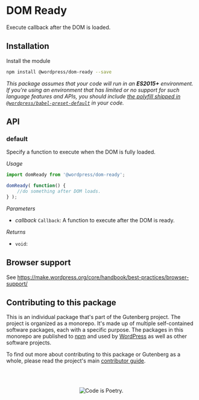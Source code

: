 # DOM Ready

Execute callback after the DOM is loaded.

## Installation

Install the module

```bash
npm install @wordpress/dom-ready --save
```

_This package assumes that your code will run in an **ES2015+** environment. If you're using an environment that has limited or no support for such language features and APIs, you should include [the polyfill shipped in `@wordpress/babel-preset-default`](https://github.com/WordPress/gutenberg/tree/HEAD/packages/babel-preset-default#polyfill) in your code._

## API

<!-- START TOKEN(Autogenerated API docs) -->

### default

Specify a function to execute when the DOM is fully loaded.

_Usage_

```js
import domReady from '@wordpress/dom-ready';

domReady( function() {
	//do something after DOM loads.
} );
```

_Parameters_

-   _callback_ `Callback`: A function to execute after the DOM is ready.

_Returns_

-   `void`: 


<!-- END TOKEN(Autogenerated API docs) -->

## Browser support

See <https://make.wordpress.org/core/handbook/best-practices/browser-support/>

## Contributing to this package

This is an individual package that's part of the Gutenberg project. The project is organized as a monorepo. It's made up of multiple self-contained software packages, each with a specific purpose. The packages in this monorepo are published to [npm](https://www.npmjs.com/) and used by [WordPress](https://make.wordpress.org/core/) as well as other software projects.

To find out more about contributing to this package or Gutenberg as a whole, please read the project's main [contributor guide](https://github.com/WordPress/gutenberg/tree/HEAD/CONTRIBUTING.md).

<br /><br /><p align="center"><img src="https://s.w.org/style/images/codeispoetry.png?1" alt="Code is Poetry." /></p>
